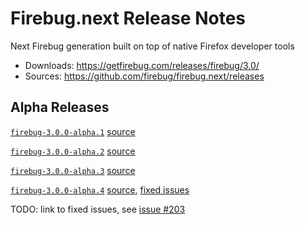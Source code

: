 # Firebug.next Release Notes
Next Firebug generation built on top of native Firefox developer tools

* Downloads: https://getfirebug.com/releases/firebug/3.0/
* Sources: https://github.com/firebug/firebug.next/releases

## Alpha Releases

[``firebug-3.0.0-alpha.1``](https://getfirebug.com/releases/firebug/3.0/firebug-3.0.0-alpha.1.xpi)
[source](https://github.com/firebug/firebug.next/releases/tag/firebug-3.0.0-alpha.1)

[``firebug-3.0.0-alpha.2``](https://getfirebug.com/releases/firebug/3.0/firebug-3.0.0-alpha.2.xpi)
[source](https://github.com/firebug/firebug.next/releases/tag/firebug-3.0.0-alpha.2)

[``firebug-3.0.0-alpha.3``](https://getfirebug.com/releases/firebug/3.0/firebug-3.0.0-alpha.3.xpi)
[source](https://github.com/firebug/firebug.next/releases/tag/firebug-3.0.0-alpha.3)

[``firebug-3.0.0-alpha.4``](https://getfirebug.com/releases/firebug/3.0/firebug-3.0.0-alpha.4.xpi)
[source](https://github.com/firebug/firebug.next/releases/tag/firebug-3.0.0-alpha.4),
[fixed issues](http://issues.firebug.io/tagged/fixed/firebug-3.0.0-alpha.4)

TODO: link to fixed issues, see [issue #203](https://github.com/firebug/firebug.next/issues/203)
